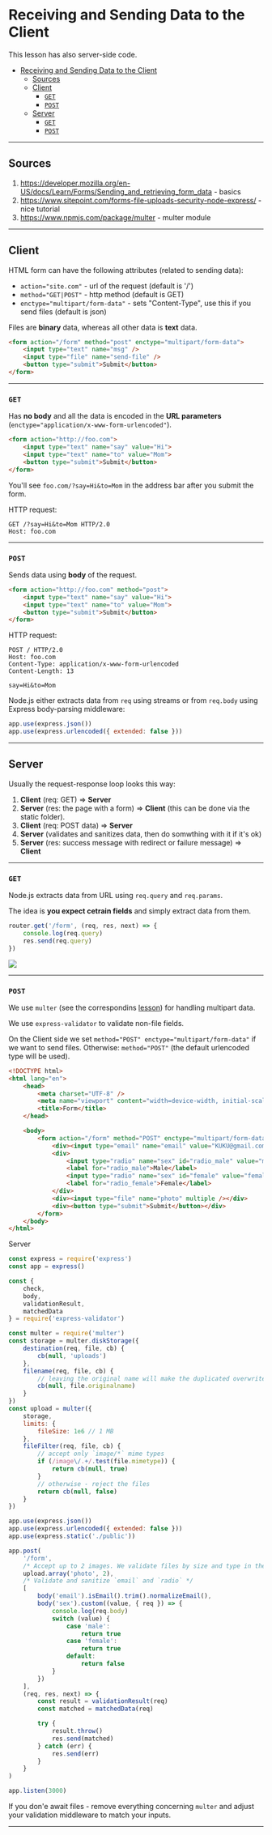 # Receiving and Sending Data to the Client

This lesson has also server-side code.

- [Receiving and Sending Data to the Client](#receiving-and-sending-data-to-the-client)
	- [Sources](#sources)
	- [Client](#client)
		- [`GET`](#get)
		- [`POST`](#post)
	- [Server](#server)
		- [`GET`](#get-1)
		- [`POST`](#post-1)

***

## Sources

1. https://developer.mozilla.org/en-US/docs/Learn/Forms/Sending_and_retrieving_form_data - basics
2. https://www.sitepoint.com/forms-file-uploads-security-node-express/ - nice tutorial
3. https://www.npmjs.com/package/multer - multer module

***

## Client

HTML form can have the following attributes (related to sending data):

- `action="site.com"` - url of the request (default is '/')
- `method="GET|POST"` - http method (default is GET)
- `enctype="multipart/form-data"` - sets "Content-Type", use this if you send files (default is json)

Files are **binary** data, whereas all other data is **text** data.

```html
<form action="/form" method="post" enctype="multipart/form-data">
	<input type="text" name="msg" />
	<input type="file" name="send-file" />
	<button type="submit">Submit</button>
</form>
```

***


### `GET`

Has **no body** and all the data is encoded in the **URL parameters** (`enctype="application/x-www-form-urlencoded"`).

```html
<form action="http://foo.com">
	<input type="text" name="say" value="Hi">
	<input type="text" name="to" value="Mom">
	<button type="submit">Submit</button>
</form>
```

You'll see `foo.com/?say=Hi&to=Mom` in the address bar after you submit the form.

HTTP request: 

```http
GET /?say=Hi&to=Mom HTTP/2.0
Host: foo.com
```

***

### `POST`

Sends data using **body** of the request.

```html
<form action="http://foo.com" method="post">
	<input type="text" name="say" value="Hi">
	<input type="text" name="to" value="Mom">
	<button type="submit">Submit</button>
</form>
```

HTTP request:

```http
POST / HTTP/2.0
Host: foo.com
Content-Type: application/x-www-form-urlencoded
Content-Length: 13

say=Hi&to=Mom
```

Node.js either extracts data from `req` using streams or from `req.body` using Express body-parsing middleware:

```js
app.use(express.json())
app.use(express.urlencoded({ extended: false }))
```

***



## Server

Usually the request-response loop looks this way:

1. **Client** (req: GET) => **Server**
2. **Server** (res: the page with a form) => **Client** (this can be done via the static folder).
3. **Client** (req: POST data) => **Server**
4. **Server** (validates and sanitizes data, then do somwthing with it if it's ok)
5. **Server** (res: success message with redirect or failure message) => **Client**

***


### `GET`

Node.js extracts data from URL using `req.query` and `req.params`.

The idea is **you expect cetrain fields** and simply extract data from them. 

```js
router.get('/form', (req, res, next) => {
	console.log(req.query)
	res.send(req.query)
})
```

![](img/2020-10-21-14-52-57.png)

***


### `POST`

We use `multer` (see the correspondins [lesson](04.third-party-modules.md)) for handling multipart data. 

We use `express-validator` to validate non-file fields. 

On the Client side we set `method="POST" enctype="multipart/form-data"` if we want to send files. Otherwise: `method="POST"` (the default urlencoded type will be used).

```html
<!DOCTYPE html>
<html lang="en">
	<head>
		<meta charset="UTF-8" />
		<meta name="viewport" content="width=device-width, initial-scale=1.0" />
		<title>Form</title>
	</head>

	<body>
		<form action="/form" method="POST" enctype="multipart/form-data">
			<div><input type="email" name="email" value="KUKU@gmail.com" /></div>
			<div>
				<input type="radio" name="sex" id="radio_male" value="male" />
				<label for="radio_male">Male</label>
				<input type="radio" name="sex" id="female" value="female" checked />
				<label for="radio_female">Female</label>
			</div>
			<div><input type="file" name="photo" multiple /></div>
			<div><button type="submit">Submit</button></div>
		</form>
	</body>
</html>
```

Server

```js
const express = require('express')
const app = express()

const {
	check,
	body,
	validationResult,
	matchedData
} = require('express-validator')

const multer = require('multer')
const storage = multer.diskStorage({
	destination(req, file, cb) {
		cb(null, 'uploads')
	},
	filename(req, file, cb) {
		// leaving the original name will make the duplicated overwrite the old files
		cb(null, file.originalname)
	}
})
const upload = multer({
	storage,
	limits: {
		fileSize: 1e6 // 1 MB
	},
	fileFilter(req, file, cb) {
		// accept only `image/*` mime types
		if (/image\/.+/.test(file.mimetype)) {
			return cb(null, true)
		}
		// otherwise - reject the files
		return cb(null, false)
	}
})

app.use(express.json())
app.use(express.urlencoded({ extended: false }))
app.use(express.static('./public'))

app.post(
	'/form',
	/* Accept up to 2 images. We validate files by size and type in the `upload` definition */
	upload.array('photo', 2),
	/* Validate and sanitize `email` and `radio` */
	[
		body('email').isEmail().trim().normalizeEmail(),
		body('sex').custom((value, { req }) => {
			console.log(req.body)
			switch (value) {
				case 'male':
					return true
				case 'female':
					return true
				default:
					return false
			}
		})
	],
	(req, res, next) => {
		const result = validationResult(req)
		const matched = matchedData(req)

		try {
			result.throw()
			res.send(matched)
		} catch (err) {
			res.send(err)
		}
	}
)

app.listen(3000)
```

If you don'e await files - remove everything concerning `multer` and adjust your validation middleware to match your inputs.

***